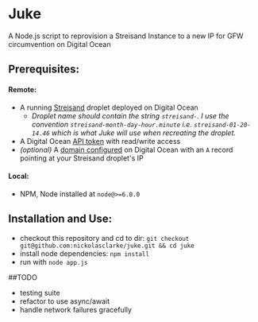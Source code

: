 # Juke
A Node.js script to reprovision a Streisand Instance to a new IP for GFW circumvention on Digital Ocean

## Prerequisites:
#### Remote:
  - A running [Streisand](https://github.com/jlund/streisand) droplet deployed on Digital Ocean
    - *Droplet name should contain the string `streisand-`. I use the convention `streisand-month-day-hour.minute` i.e. `streisand-01-20-14.46` which is what Juke will use when recreating the droplet.*
  - A Digital Ocean [API token](https://cloud.digitalocean.com/settings/api/tokens) with read/write access
  - *(optional)* A [domain configured](https://cloud.digitalocean.com/networking/domains/) on Digital Ocean with an `A` record pointing at your Streisand droplet's IP
  
#### Local:
- NPM, Node installed at `node@>=6.0.0`

## Installation and Use:
- checkout this repository and cd to dir: `git checkout git@github.com:nickolasclarke/juke.git && cd juke`
- install node dependencies: `npm install`
- run with `node app.js`

##TODO
- testing suite
- refactor to use async/await
- handle network failures gracefully
